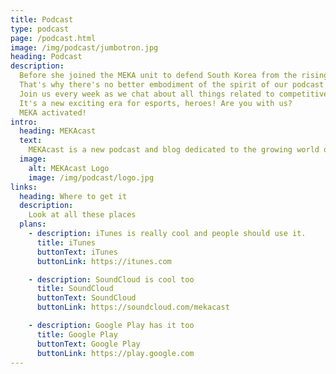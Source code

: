 ```yaml
---
title: Podcast
type: podcast
page: /podcast.html
image: /img/podcast/jumbotron.jpg
heading: Podcast
description:
  Before she joined the MEKA unit to defend South Korea from the rising Omnic menace, Hana Song--better known by her moniker, D.Va--was a professional gamer whose elite skills and ridiculous APM had more than prepared her to pilot her mechanized armored drone.
  That's why there's no better embodiment of the spirit of our podcast on the Overwatch roster.
  Join us every week as we chat about all things related to competitive Overwatch. From the all the startling upsets of the Overwatch League, to the evolution of the metagame, to the impact of the latest game updates on professional and casual competitors alike.
  It's a new exciting era for esports, heroes! Are you with us?
  MEKA activated!
intro:
  heading: MEKAcast
  text:
    MEKAcast is a new podcast and blog dedicated to the growing world of competitive Overwatch, Blizzard's team-based shooter. Tune in for our discussions about the Overwatch League, the ever-evolving metagame, the latest patch notes and their expected impact on the game, and the current state of our favorite FPS.
  image:
    alt: MEKAcast Logo
    image: /img/podcast/logo.jpg
links:
  heading: Where to get it
  description:
    Look at all these places
  plans:
    - description: iTunes is really cool and people should use it.
      title: iTunes
      buttonText: iTunes
      buttonLink: https://itunes.com

    - description: SoundCloud is cool too
      title: SoundCloud
      buttonText: SoundCloud
      buttonLink: https://soundcloud.com/mekacast

    - description: Google Play has it too
      title: Google Play
      buttonText: Google Play
      buttonLink: https://play.google.com
---
```

